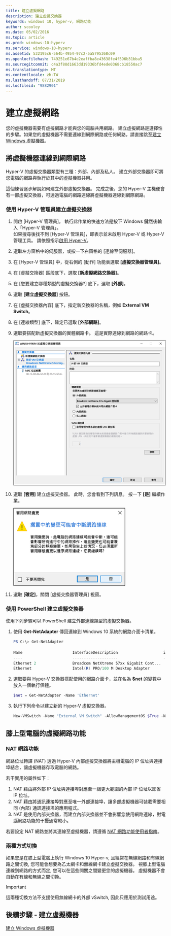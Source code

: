 ```yaml
---
title: 建立虛擬網路
description: 建立虛擬交換器
keywords: windows 10, hyper-v, 網路功能
author: scooley
ms.date: 05/02/2016
ms.topic: article
ms.prod: windows-10-hyperv
ms.service: windows-10-hyperv
ms.assetid: 532195c6-564b-4954-97c2-5a5795368c09
ms.openlocfilehash: 749251e67b4e2eaffba8e43638fe4f596b31bba5
ms.sourcegitcommit: c4a3f88d1663dd19336bfd4ede0368cb18550ac7
ms.translationtype: MT
ms.contentlocale: zh-TW
ms.lasthandoff: 07/31/2019
ms.locfileid: "9882901"
---
```

# <a name="create-a-virtual-network"></a>建立虛擬網路

您的虛擬機器需要有虛擬網路才能與您的電腦共用網路。  建立虛擬網路是選擇性的步驟。如果您的虛擬機器不需要連線到網際網路或任何網路，請直接跳至[建立 Windows 虛擬機器](create-virtual-machine.md)。


## <a name="connect-virtual-machines-to-the-internet"></a>將虛擬機器連線到網際網路

Hyper-V 的虛擬交換器類型有三種：外部、內部及私人。 建立外部交換器即可將您電腦的網路與執行於其中的虛擬機器共用。

這個練習逐步解說如何建立外部虛擬交換器。 完成之後，您的 Hyper-V 主機便會有一部虛擬交換器，可透過電腦的網路連線將虛擬機器連線到網際網路。 

### <a name="create-a-virtual-switch-with-hyper-v-manager"></a>使用 Hyper-V 管理員建立虛擬交換器

1. 開啟 \[Hyper-V 管理員\]。  執行此作業的快速方法是按下 Windows 鍵然後輸入「Hyper-V 管理員」。  
如果搜尋後找不到 \[Hyper-V 管理員\]，即表示並未啟用 Hyper-V 或 Hyper-V 管理工具。  請依照指示[啟用 Hyper-V](enable-hyper-v.md)。

2. 選取左方窗格中的伺服器，或按一下右窗格的 \[連線至伺服器\]。

3. 在 \[Hyper-V 管理員\] 中，從右側的 \[動作\] 功能表選取 **\[虛擬交換器管理員\]**。 

4. 在 \[虛擬交換器\] 區段底下，選取 **\[新虛擬網路交換器\]**。

5. 在 \[您要建立哪種類型的虛擬交換器?\] 底下，選取 **\[外部\]**。

6. 選取 **\[建立虛擬交換器\]** 按鈕。

7. 在 \[虛擬交換器內容\] 底下，指定新交換器的名稱，例如 **External VM Switch**。

8. 在 \[連線類型\] 底下，確定已選取 **\[外部網路\]**。

9. 選取要搭配新虛擬交換器的實體網路卡。 這是實際連線到網路的網路卡。  

    ![](media/newSwitch_upd.png)

10. 選取 **\[套用\]** 建立虛擬交換器。 此時，您會看到下列訊息。 按一下 **\[是\]** 繼續作業。

    ![](media/pen_changes_upd.png)  

11. 選取 **\[確定\]**，關閉 \[虛擬交換器管理員\] 視窗。


### <a name="create-a-virtual-switch-with-powershell"></a>使用 PowerShell 建立虛擬交換器

使用下列步驟可以 PowerShell 建立外部連線類型的虛擬交換器。 

1. 使用 **Get-NetAdapter** 傳回連線到 Windows 10 系統的網路介面卡清單。

    ```powershell
    PS C:\> Get-NetAdapter

    Name                      InterfaceDescription                    ifIndex Status       MacAddress             LinkSpeed
    ----                      --------------------                    ------- ------       ----------             ---------
    Ethernet 2                Broadcom NetXtreme 57xx Gigabit Cont...       5 Up           BC-30-5B-A8-C1-7F         1 Gbps
    Ethernet                  Intel(R) PRO/100 M Desktop Adapter            3 Up           00-0E-0C-A8-DC-31        10 Mbps  
    ```

2. 選取要與 Hyper-V 交換器搭配使用的網路介面卡，並在名為 **$net** 的變數中放入一個執行個體。

    ```powershell
    $net = Get-NetAdapter -Name 'Ethernet'
    ```

3. 執行下列命令以建立新的 Hyper-V 虛擬交換器。

    ```powershell
    New-VMSwitch -Name "External VM Switch" -AllowManagementOS $True -NetAdapterName $net.Name
    ```

## <a name="virtual-networking-on-a-laptop"></a>膝上型電腦的虛擬網路功能

### <a name="nat-networking"></a>NAT 網路功能
網路位址轉譯 (NAT) 透過 Hyper-V 內部虛擬交換器將主機電腦的 IP 位址與連接埠結合，讓虛擬機器存取電腦的網路。

若干實用的屬性如下︰
1. NAT 藉由將外部 IP 位址與連接埠對應至一組更大範圍的內部 IP 位址以節省 IP 位址。 
2. NAT 藉由將通訊連接埠對應至唯一外部連接埠，讓多部虛擬機器可裝載需要相同 (內部) 通訊連接埠的應用程式。
3. NAT 是使用內部交換器，而建立內部交換器並不會影響您使用網路連線，對電腦網路功能的干擾通常較小。

若要設定 NAT 網路並將其連線至虛擬機器，請遵循 [NAT 網路功能使用者指南](../user-guide/setup-nat-network.md)。

### <a name="the-two-switch-approach"></a>兩種方式切換

如果您是在膝上型電腦上執行 Windows 10 Hyper-v, 且經常在無線網路和有線網路之間切換, 您可能會想要為乙太網卡和無線網卡建立虛擬交換器。  視膝上型電腦連線到網路的方式而定, 您可以在這些開關之間變更您的虛擬機器。 虛擬機器不會自動在有線和無線之間切換。 

>[!IMPORTANT]
>這兩種切換方法不支援使用無線網卡的外部 vSwitch, 因此只應用於測試用途。

## <a name="next-step---create-a-virtual-machine"></a>後續步驟 - 建立虛擬機器
[建立 Windows 虛擬機器](create-virtual-machine.md)
